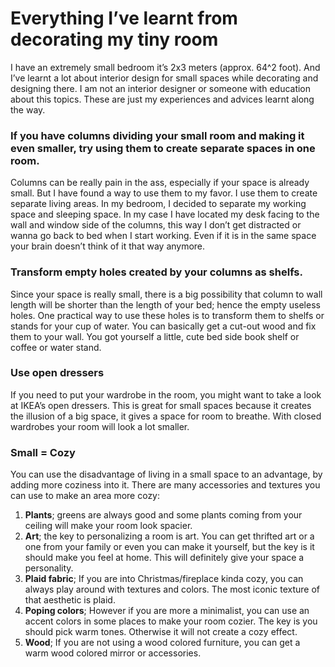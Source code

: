# Everything I’ve learnt from decorating my tiny room

I have an extremely small bedroom it’s 2x3 meters (approx. 64^2 foot). And I’ve learnt a lot about interior design for small spaces while decorating and designing there. I am not an interior designer or someone with education about this topics. These are just my experiences and advices learnt along the way. 

### If you have columns dividing your small room and making it even smaller, try using them to create separate spaces in one room.
Columns can be really pain in the ass, especially if your space is already small. But I have found a way to use them to my favor. I use them to create separate living areas. In my bedroom, I decided to separate my working space and sleeping space. In my case I have located my desk facing to the wall and window side of the columns, this way I don’t get distracted or wanna go back to bed when I start working. 
Even if it is in the same space your brain doesn’t think of it that way anymore.

### Transform empty holes created by your columns as shelfs.
Since your space is really small, there is a big possibility that column to wall length will be shorter than the length of your bed; hence the empty useless holes. One practical way to use these holes is to transform them to shelfs or stands for your cup of water. You can basically get a cut-out wood and fix them to your wall. You got yourself a little, cute bed side book shelf or coffee or water stand.

### Use open dressers
If you need to put your wardrobe in the room, you might want to take a look at IKEA’s open dressers. This is great for small spaces because it creates the illusion of a big space, it gives a space for room to breathe. With closed wardrobes your room will look a lot smaller. 

### Small = Cozy
You can use the disadvantage of living in a small space to an advantage, by adding more coziness into it. There are many accessories and textures you can use to make an area more cozy: 

1. **Plants**; greens are always good and some plants coming from your ceiling will make your room look spacier. 
2. **Art**; the key to personalizing a room is art. You can get thrifted art or a one from your family or even you can make it yourself, but the key is it should make you feel at home. This will definitely give your space a personality.
3. **Plaid fabric**; If you are into Christmas/fireplace kinda cozy, you can always play around with textures and colors. The most iconic texture of that aesthetic is plaid.
4. **Poping colors**; However if you are more a minimalist, you can use an accent colors in some places to make your room cozier. The key is you should pick warm tones. Otherwise it will not create a cozy effect.
5. **Wood**; If you are not using a wood colored furniture, you can get a warm wood colored mirror or accessories.
